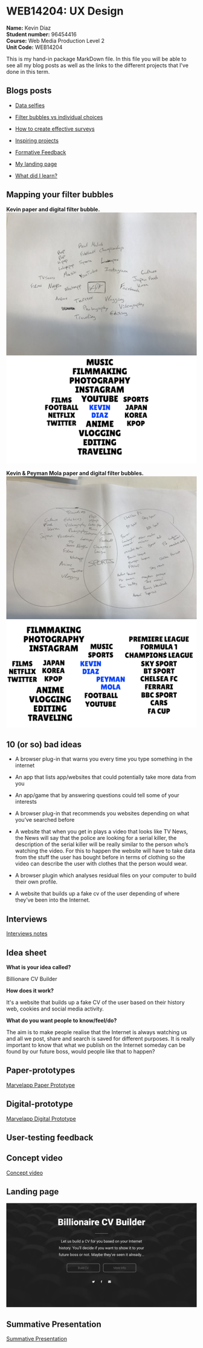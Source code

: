 # WEB14204: UX Design
**Name:** Kevin Díaz  
**Student number:** 96454416  
**Course:** Web Media Production Level 2  
**Unit Code:** WEB14204  

This is my hand-in package MarkDown file. In this file you will be able to see all my blog posts as well as the links to the different projects that I've done in this term.

## Blogs posts
* [Data selfies](https://medium.com/@k.arboleda/data-selfies-bd0bf4d33ba5)

* [Filter bubbles vs individual choices](https://medium.com/@k.arboleda/filter-bubbles-vs-individual-choices-fbe6ea9388)

* [How to create effective surveys](https://medium.com/@k.arboleda/how-to-create-effective-surveys-d73974ef24)

* [Inspiring projects](https://medium.com/@k.arboleda/inspiring-projects-661c3b1dca19)

* [Formative Feedback](https://medium.com/@k.arboleda/formative-feedback-b8dbf82f3c0a)

* [My landing page](https://medium.com/@k.arboleda/my-landing-page-842673f4065)

* [What did I learn?](https://medium.com/@k.arboleda/what-did-i-learn-14d4578293bc)


## Mapping your filter bubbles

**Kevin paper and digital filter bubble.**
![Kevin Paper Filter Bubble](KevinFilterBubble.jpg)
![Kevin Digital Filter Bubble](KevinDigitalFilterBubble.jpg)

**Kevin & Peyman Mola paper and digital filter bubbles.**
![Kevin & Peyman Paper Filter Bubble](KevinPeymanFilterBubble.jpg)
![Kevin Paper Filter Bubble](KEVINPEYMANDIGITALFILTERBUBBLE.jpg)

## 10 (or so) bad ideas

* A browser plug-in that warns you every time you type something in the internet

* An app that lists app/websites that could potentially take more data from you

* An app/game that by answering questions could tell some of your interests

* A browser plug-in that recommends you websites depending on what you’ve searched before

* A website that when you get in plays a video that looks like TV News, the News will say that the police are looking for a serial killer, the description of the serial killer will be really similar to the person who’s watching the video. For this to happen the website will have to take data from the stuff the user has bought before in terms of clothing so the video can describe the user with clothes that the person would wear.

* A browser plugin which analyses residual files on your computer to build their own profile.

* A website that builds up a fake cv of the user depending of where they’ve been into the Internet.

## Interviews

[Interviews notes](https://docs.google.com/document/d/13cZ4-f7xku2AprcDzZ4Vqd7IbxhmdrUMtxMlN3peCgk/edit?usp=sharing)

## Idea sheet

**What is your idea called?**

Billionare CV Builder

**How does it work?**

It's a website that builds up a fake CV of the user based on their history web, cookies and social media activity.

**What do you want people to know/feel/do?**

The aim is to make people realise that the Internet is always watching us and all we post, share and search is saved for different purposes. It is really important to know that what we publish on the Internet someday can be found by our future boss, would people like that to happen?

## Paper-prototypes

[Marvelapp Paper Prototype](https://marvelapp.com/580dh15)

## Digital-prototype

[Marvelapp Digital Prototype](https://marvelapp.com/daj7934)

## User-testing feedback


## Concept video

[Concept video](https://youtu.be/PrcYiCJq52Q)

## Landing page

![Landing page](LandingPage.png)


## Summative Presentation

[Summative Presentation]()

